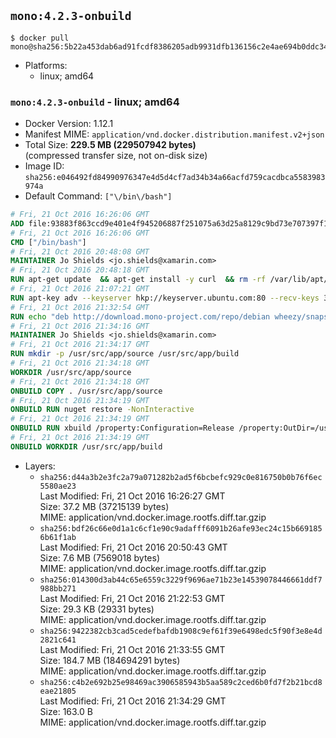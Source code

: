 ## `mono:4.2.3-onbuild`

```console
$ docker pull mono@sha256:5b22a453dab6ad91fcdf8386205adb9931dfb136156c2e4ae694b0ddc346072e
```

-	Platforms:
	-	linux; amd64

### `mono:4.2.3-onbuild` - linux; amd64

-	Docker Version: 1.12.1
-	Manifest MIME: `application/vnd.docker.distribution.manifest.v2+json`
-	Total Size: **229.5 MB (229507942 bytes)**  
	(compressed transfer size, not on-disk size)
-	Image ID: `sha256:e046492fd84990976347e4d5d4cf7ad34b34a66acfd759cacdbca5583983974a`
-	Default Command: `["\/bin\/bash"]`

```dockerfile
# Fri, 21 Oct 2016 16:26:06 GMT
ADD file:93883f863ccd9e401e4f945206887f251075a63d25a8129c9bd73e707397f109 in / 
# Fri, 21 Oct 2016 16:26:06 GMT
CMD ["/bin/bash"]
# Fri, 21 Oct 2016 20:48:08 GMT
MAINTAINER Jo Shields <jo.shields@xamarin.com>
# Fri, 21 Oct 2016 20:48:18 GMT
RUN apt-get update 	&& apt-get install -y curl 	&& rm -rf /var/lib/apt/lists/*
# Fri, 21 Oct 2016 21:07:21 GMT
RUN apt-key adv --keyserver hkp://keyserver.ubuntu.com:80 --recv-keys 3FA7E0328081BFF6A14DA29AA6A19B38D3D831EF
# Fri, 21 Oct 2016 21:32:54 GMT
RUN echo "deb http://download.mono-project.com/repo/debian wheezy/snapshots/4.2.3.4 main" > /etc/apt/sources.list.d/mono-xamarin.list 	&& apt-get update 	&& apt-get install -y mono-devel ca-certificates-mono fsharp mono-vbnc nuget 	&& rm -rf /var/lib/apt/lists/*
# Fri, 21 Oct 2016 21:34:16 GMT
MAINTAINER Jo Shields <jo.shields@xamarin.com>
# Fri, 21 Oct 2016 21:34:17 GMT
RUN mkdir -p /usr/src/app/source /usr/src/app/build
# Fri, 21 Oct 2016 21:34:18 GMT
WORKDIR /usr/src/app/source
# Fri, 21 Oct 2016 21:34:18 GMT
ONBUILD COPY . /usr/src/app/source
# Fri, 21 Oct 2016 21:34:19 GMT
ONBUILD RUN nuget restore -NonInteractive
# Fri, 21 Oct 2016 21:34:19 GMT
ONBUILD RUN xbuild /property:Configuration=Release /property:OutDir=/usr/src/app/build/
# Fri, 21 Oct 2016 21:34:19 GMT
ONBUILD WORKDIR /usr/src/app/build
```

-	Layers:
	-	`sha256:d44a3b2e3fc2a79a071282b2ad5f6bcbefc929c0e816750b0b76f6ec5580ae23`  
		Last Modified: Fri, 21 Oct 2016 16:26:27 GMT  
		Size: 37.2 MB (37215139 bytes)  
		MIME: application/vnd.docker.image.rootfs.diff.tar.gzip
	-	`sha256:bdf26c66e0d1a1c6cf1e90c9adafff6091b26afe93ec24c15b6691856b61f1ab`  
		Last Modified: Fri, 21 Oct 2016 20:50:43 GMT  
		Size: 7.6 MB (7569018 bytes)  
		MIME: application/vnd.docker.image.rootfs.diff.tar.gzip
	-	`sha256:014300d3ab44c65e6559c3229f9696ae71b23e14539078446661ddf7988bb271`  
		Last Modified: Fri, 21 Oct 2016 21:22:53 GMT  
		Size: 29.3 KB (29331 bytes)  
		MIME: application/vnd.docker.image.rootfs.diff.tar.gzip
	-	`sha256:9422382cb3cad5cedefbafdb1908c9ef61f39e6498edc5f90f3e8e4d2821c641`  
		Last Modified: Fri, 21 Oct 2016 21:33:55 GMT  
		Size: 184.7 MB (184694291 bytes)  
		MIME: application/vnd.docker.image.rootfs.diff.tar.gzip
	-	`sha256:c4b2e692b25e98469ac3906585943b5aa589c2ced6b0fd7f2b21bcd8eae21805`  
		Last Modified: Fri, 21 Oct 2016 21:34:29 GMT  
		Size: 163.0 B  
		MIME: application/vnd.docker.image.rootfs.diff.tar.gzip
